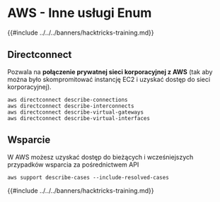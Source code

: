 # AWS - Inne usługi Enum

{{#include ../../../banners/hacktricks-training.md}}

## Directconnect

Pozwala na **połączenie prywatnej sieci korporacyjnej z AWS** (tak aby można było skompromitować instancję EC2 i uzyskać dostęp do sieci korporacyjnej).
```
aws directconnect describe-connections
aws directconnect describe-interconnects
aws directconnect describe-virtual-gateways
aws directconnect describe-virtual-interfaces
```
## Wsparcie

W AWS możesz uzyskać dostęp do bieżących i wcześniejszych przypadków wsparcia za pośrednictwem API
```
aws support describe-cases --include-resolved-cases
```
{{#include ../../../banners/hacktricks-training.md}}
